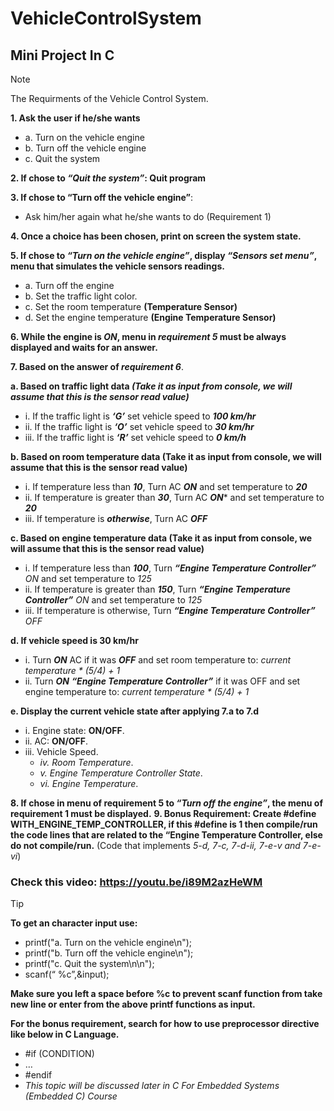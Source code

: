 # VehicleControlSystem
## Mini Project In C

> [!NOTE]
> The Requirments of the Vehicle Control System.

**1. Ask the user if he/she wants**
  - a. Turn on the vehicle engine
  - b. Turn off the vehicle engine
  - c. Quit the system
    
**2. If chose to ***“Quit the system”***: Quit program**

**3. If chose to “Turn off the vehicle engine”**:
   - Ask him/her again what he/she wants to do (Requirement 1)
     
**4. Once a choice has been chosen, print on screen the system state.**

**5. If chose to ***“Turn on the vehicle engine”***, display ***“Sensors set menu”***, menu that simulates the vehicle sensors readings.**
  - a. Turn off the engine
  - b. Set the traffic light color.
  - c. Set the room temperature **(Temperature Sensor)**
  - d. Set the engine temperature **(Engine Temperature Sensor)**
    
**6. While the engine is *ON*, menu in *requirement 5* must be always displayed and waits for an answer.**

**7. Based on the answer of *requirement 6***.

**a. Based on traffic light data *(Take it as input from console, we will assume that this is the sensor read value)***
  - i. If the traffic light is ***‘G’*** set vehicle speed to ***100 km/hr***
  - ii. If the traffic light is ***‘O’*** set vehicle speed to ***30 km/hr***
  - iii. If the traffic light is ***‘R’*** set vehicle speed to ***0 km/h***

**b. Based on room temperature data (Take it as input from console, we will assume that this is the sensor read value)**
  - i. If temperature less than ***10***, Turn AC ***ON*** and set temperature to ***20***
  - ii. If temperature is greater than ***30***, Turn AC ***ON**** and set temperature to ***20***
  - iii. If temperature is ***otherwise***, Turn AC ***OFF***
    
**c. Based on engine temperature data (Take it as input from console, we will assume that this is the sensor read value)**
  - i. If temperature less than ***100***, Turn ***“Engine Temperature Controller”*** *ON* and set temperature to *125*
  - ii. If temperature is greater than ***150***, Turn ***“Engine Temperature Controller”*** *ON* and set temperature to *125*
  - iii. If temperature is otherwise, Turn ***“Engine Temperature Controller”*** *OFF*
    
**d. If vehicle speed is 30 km/hr**
  - i. Turn ***ON*** AC if it was ***OFF*** and set room temperature to: *current temperature * (5/4) + 1*
  - ii. Turn ***ON*** ***“Engine Temperature Controller”*** if it was OFF and set engine temperature to: *current temperature * (5/4) + 1*
    
**e. Display the current vehicle state after applying 7.a to 7.d**
  - i. Engine state: **ON/OFF**.
  - ii. AC: **ON/OFF**.
  - iii. Vehicle Speed.
    - *iv. Room Temperature*.
    - *v. Engine Temperature Controller State*.
    - *vi. Engine Temperature*.
      
**8. If chose in menu of requirement 5 to *“Turn off the engine”*, the menu of requirement 1 must be displayed.**
**9. Bonus Requirement: Create #define WITH_ENGINE_TEMP_CONTROLLER, if this #define is 1 then compile/run the code lines that are related to the “Engine Temperature Controller, else do not compile/run.** 
(Code that implements *5-d, 7-c, 7-d-ii, 7-e-v and 7-e-vi*)

### Check this video: https://youtu.be/i89M2azHeWM

> [!TIP]
> **To get an character input use:**
> - printf("a. Turn on the vehicle engine\n");
> - printf("b. Turn off the vehicle engine\n");
> - printf("c. Quit the system\n\n");
> - scanf(“ %c”,&input);
> 
> **Make sure you left a space before %c to prevent scanf function from take new line or 
> enter from the above printf functions as input.**
>
> 
> **For the bonus requirement, search for how to use preprocessor directive like below in C Language.**
> - #if (CONDITION)
> - …
> - #endif
> - *This topic will be discussed later in C For Embedded Systems (Embedded C) Course*
